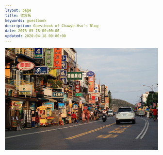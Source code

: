 ```yaml
---
layout: page
title: 留言板
keywords: guestbook
description: Guestbook of Chawye Hsu's Blog
date: 2015-05-18 00:00:00
updated: 2020-04-18 00:00:00
---
```


![Kenting, Taiwan. 10 Jun 2018](./_assets/uploads/2019/03/20190302001.jpg "Kenting, Taiwan. 10 Jun 2018")

